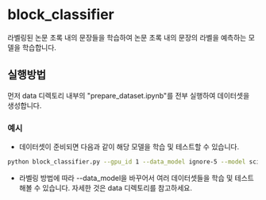 # block_classifier
라벨링된 논문 초록 내의 문장들을 학습하여 논문 초록 내의 문장의 라벨을 예측하는 모델을 학습합니다.

## 실행방법
먼저 data 디렉토리 내부의 "prepare_dataset.ipynb"를 전부 실행하여 데이터셋을 생성합니다.  

### 예시
- 데이터셋이 준비되면 다음과 같이 해당 모델을 학습 및 테스트할 수 있습니다.
```bash
python block_classifier.py --gpu_id 1 --data_model ignore-5 --model scibert --batch_size 16 --learning_rate 1e-5
```
- 라벨링 방법에 따라 --data_model을 바꾸어서 여러 데이터셋들을 학습 및 테스트해볼 수 있습니다. 자세한 것은 data 디렉토리를 참고하세요.
